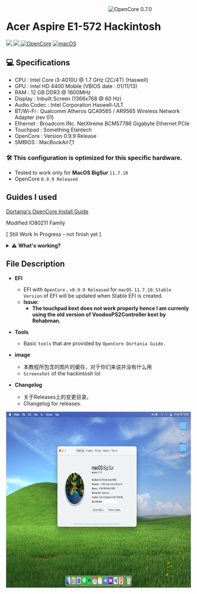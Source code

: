 <img align="right" src="https://raw.githubusercontent.com/acidanthera/OpenCorePkg/master/Docs/Logos/OpenCore_with_text_Small.png" alt="OpenCore 0.7.0" width="225">

# Acer Aspire E1-572 Hackintosh
<a href="https://github.com/Birdabo404/E1-572_Hackintosh/blob/main/LICENSE"> <img src="https://img.shields.io/github/license/Birdabo404/E1-572_Hackintosh"/> </a>
<a href="https://github.com/Birdabo404/E1-572_Hackintosh/commits/master"> <img src="https://img.shields.io/github/last-commit/Birdabo404/E1-572_Hackintosh"/> </a>
[![OpenCore](https://img.shields.io/badge/OpenCore-0.9.9-blue.svg)](https://github.com/acidanthera/OpenCorePkg)
[![macOS](https://img.shields.io/badge/macOS-BigSur-yellow.svg)]()

## 💻 Specifications


- CPU : Intel Core i3-4010U @ 1.7 GHz (2C/4T) (Haswell)
- GPU : Intel HD 4400 Mobile (VBIOS date : 01/11/13)
- RAM : 12 GB DDR3 @ 1600MHz
- Display : Inbuilt Screen (1366x768 @ 60 Hz)
- Audio Codec : Intel Corporation Haswell-ULT
- BT/Wi-Fi : Qualcomm Atheros QCA9565 / AR9565 Wireless Network Adapter (rev 01)
- Ethernet : Broadcom INc. NetXtreme BCM57786 Gigabyte Ethernet PCIe
- Touchpad : Something Elantech 
- OpenCore : Version 0.9.9 Release
- SMBIOS : MacBookAir7,1

### 🛠️ This configuration is optimized for this specific hardware. 
   * Tested to work only for **MacOS BigSur** `11.7.10`
   * OpenCore `0.9.9 Released`



  
## Guides I used

[Dortania's OpenCore Install Guide](https://dortania.github.io/OpenCore-Install-Guide/prerequisites.html)

Modified IO80211 Family

[ Still Work In Progress - not finish yet ]

<details>
<summary>⚠️ <strong>What's working?</strong></summary><br >

* NOTHING TO SEE HERE YET - LOLOLOL WIP
</details>



## File Description  
- **EFI** 
  - EFI with `OpenCore` , `v0.9.9 Released` for `macOS 11.7.10`. `Stable Version` of EFI will be updated when Stable EFI is created. 
  - **Issue:**
    - **The touchpad kext does not work properly hence I am currenly using the old version of VoodooPS2Controller kext by Rehabman.**

- **Tools**
  - Basic `tools` that are provided by `OpenCore Dortania Guide.`

- **image**
  - 本教程所包含的图片的缓存，对于你们来说并没有什么用
  - `Screenshot` of the hackintosh lol

- **Changelog**
  - 关于Releases上的变更目录。
  - Changelog for releases.


<img src="https://github.com/Birdabo404/E1-572_Hackintosh/blob/main/Images/Hackintosh.png" width="720" height="480">
